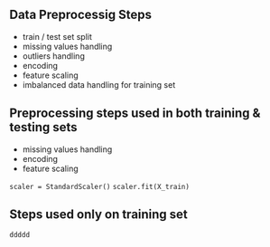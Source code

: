 ## Data Preprocessig Steps  
- train / test set split  
- missing values handling
- outliers handling
- encoding
- feature scaling
- imbalanced data handling for training set

## Preprocessing steps used in both training & testing sets
- missing values handling
- encoding
- feature scaling

`scaler = StandardScaler()`
 `scaler.fit(X_train)`

## Steps used only on training set

`ddddd`
